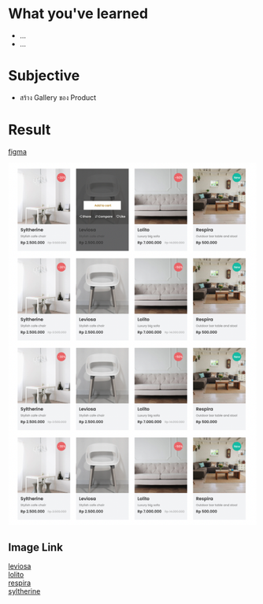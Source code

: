 # What you've learned

-   ...
-   ...

# Subjective

-   สร้าง Gallery ของ Product

# Result

[figma](<https://www.figma.com/file/pYPoXyuTFZ1FBvn5teIz8D/XIDE-Hensui---Business-Landing-Page-UI-Template-(Community)-(Copy)?type=design&node-id=302-251&mode=design&t=6UNGU3b74ukUNVuD-0>)

![preview](./image.png)

## Image Link

[leviosa](https://i.ibb.co/RgfK37s/leviosa.png)  
[lolito](https://i.ibb.co/8Xvf2Lp/lolito.png)  
[respira](https://i.ibb.co/xhcKJXh/respira.png)  
[syltherine](https://i.ibb.co/mDzSswG/syltherine.png)

